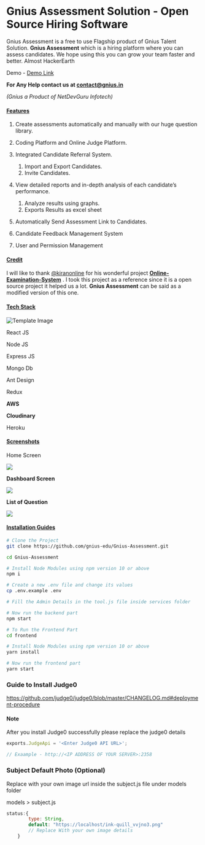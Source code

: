 # Gnius Assessment Solution - Open Source Hiring Software



Gnius Assessment is a free to use Flagship product of Gnius Talent Solution. **Gnius Assessment** which is a hiring platform where you can assess candidates. We hope using this you can grow your team faster and better. Almost HackerEarth

Demo - [Demo Link](assessment.gnius.in)

**For Any Help contact us at contact@gnius.in**

*(Gnius a Product of NetDevGuru Infotech)*

#### <u>Features</u>

1. Create assessments automatically and manually with our huge question library.

2. Coding Platform and Online Judge Platform.

3. Integrated Candidate Referral System. 
   1. Import and Export Candidates. 
   2. Invite Candidates.

4. View detailed reports and in-depth analysis of each candidate’s performance.
   1. Analyze results using graphs.
   2. Exports Results as excel sheet
5. Automatically Send Assessment Link to Candidates.
6. Candidate Feedback Management System
7. User and Permission Management

#### <u>Credit</u>

I will like to thank [@kiranonline](https://github.com/kiranonline) for his wonderful project **[ Online-Examination-System](https://github.com/kiranonline/Online-Examination-System)** . I took this project as a reference since it is a open source project it helped us a lot. **Gnius Assessment** can be said as a modified version of this one.

#### <u>Tech Stack</u>

![Template Image](https://res.cloudinary.com/gniusedu/image/upload/v1635680069/Assessment_kwmqnu.png)



React JS

Node JS

Express JS

Mongo Db

Ant Design

Redux

**AWS**

**Cloudinary**

Heroku

#### <u>Screenshots</u>

Home Screen

![](https://res.cloudinary.com/gniusedu/image/upload/v1635705492/01_ttq1yp.png)

**Dashboard Screen**

![](https://res.cloudinary.com/gniusedu/image/upload/v1635705493/05_bkrogf.png)

**List of Question**

![](https://res.cloudinary.com/gniusedu/image/upload/v1635705493/05_bkrogf.png)



#### <u>Installation Guides</u>

```bash
# Clone the Project
git clone https://github.com/gnius-edu/Gnius-Assessment.git

cd Gnius-Assessment

# Install Node Modules using npm version 10 or above
npm i

# Create a new .env file and change its values
cp .env.example .env

# Fill the Admin Details in the tool.js file inside services folder

# Now run the backend part
npm start

# To Run the Frontend Part
cd frontend

# Install Node Modules using npm version 10 or above
yarn install

# Now run the frontend part
yarn start
```

### Guide to Install Judge0

https://github.com/judge0/judge0/blob/master/CHANGELOG.md#deployment-procedure

#### Note

After you install Judge0 successfully please replace the judge0 details

```js
exports.JudgeApi = '<Enter Judge0 API URL>';

// Exaample - http://<IP ADDRESS OF YOUR SERVER>:2358
```

  

### Subject Default Photo (Optional)

Replace with your own image url inside the subject.js file under models folder 

models > subject.js

```js
status:{
        type: String,
        default: "https://localhost/ink-quill_vvjno3.png"
        // Replace With your own image details
    }
```

